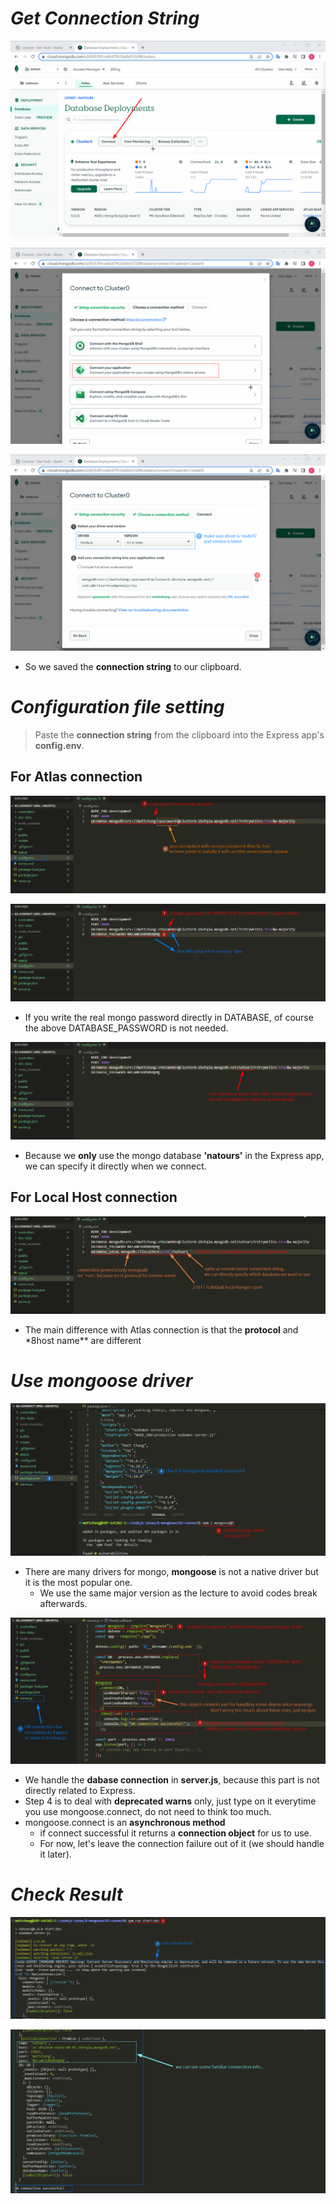 # **_Get Connection String_**

![Alt click connect](pic/bandicam%202022-10-22%2018-29-29-583.jpg)

![Alt connect your app](pic/bandicam%202022-10-22%2018-29-39-559.jpg)

![Alt copy connection string](pic/bandicam%202022-10-22%2018-31-00-410.jpg)

- So we saved the **connection string** to our clipboard.

# **_Configuration file setting_**

> Paste the **connection string** from the clipboard into the Express app's **config.env**.

## **For Atlas connection**

![Alt config.env1](pic/bandicam%202022-10-22%2018-36-37-047.jpg)

![Alt config.env2](pic/bandicam%202022-10-22%2018-39-12-060.jpg)

- If you write the real mongo password directly in DATABASE, of course the above DATABASE_PASSWORD is not needed.

![Alt config.env3](pic/bandicam%202022-10-22%2018-41-05-348.jpg)

- Because we **only** use the mongo database **'natours'** in the Express app, we can specify it directly when we connect.

## **For Local Host connection**

![Alt config.env4](pic/bandicam%202022-10-22%2018-44-41-489.jpg)

- The main difference with Atlas connection is that the **protocol** and \*8host name\*\* are different

# **_Use mongoose driver_**

![Alt npm i mongoose@5](pic/bandicam%202022-10-22%2018-47-18-556.jpg)

- There are many drivers for mongo, **mongoose** is not a native driver but it is the most popular one.
  - We use the same major version as the lecture to avoid codes break afterwards.

![Alt server.js](pic/bandicam%202022-10-22%2018-59-29-641.jpg)

- We handle the **dabase connection** in **server.js**, because this part is not directly related to Express.
- Step 4 is to deal with **deprecated warns** only, just type on it everytime you use mongoose.connect, do not need to think too much.
- mongoose.connect is an **asynchronous method**
  - if connect successful it returns a **connection object** for us to use.
  - For now, let's leave the connection failure out of it (we should handle it later).

# **_Check Result_**

![Alt console result1](pic/bandicam%202022-10-22%2019-01-35-122.jpg)

![Alt console result2](pic/bandicam%202022-10-22%2019-02-57-837.jpg)
